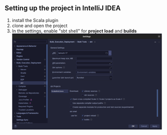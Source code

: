 ## Setting up the project in IntelliJ IDEA
1. install the Scala plugin
2. clone and open the project
3. In the settings, enable "sbt shell" for **project load** and **builds**
![Screenshot from 2024-11-04 11-58-30.png](docs/images/sbt-usage.png)


